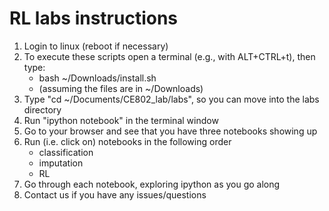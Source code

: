 RL labs instructions
===
1. Login to linux (reboot if necessary)
1. To execute these scripts open a terminal (e.g., with ALT+CTRL+t), then type:
	* bash ~/Downloads/install.sh
	* (assuming the files are in ~/Downloads)
1. Type "cd ~/Documents/CE802_lab/labs", so you can move into the labs directory
1. Run "ipython notebook" in the terminal window
1. Go to your browser and see that you have three notebooks showing up
1. Run (i.e. click on) notebooks in the following order
	* classification
	* imputation
	* RL
1. Go through each notebook, exploring ipython as you go along
1. Contact us if you have any issues/questions
